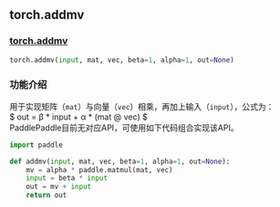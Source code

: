 ## torch.addmv
### [torch.addmv](https://pytorch.org/docs/stable/generated/torch.addmv.html?highlight=addmv#torch.addmv)
```python
torch.addmv(input, mat, vec, beta=1, alpha=1, out=None)
```

###  功能介绍
用于实现矩阵（`mat`）与向量（`vec`）相乘，再加上输入（`input`），公式为：  
$ out = β *  input + α *  (mat @ vec) $  
PaddlePaddle目前无对应API，可使用如下代码组合实现该API。

```python
import paddle

def addmv(input, mat, vec, beta=1, alpha=1, out=None):
    mv = alpha * paddle.matmul(mat, vec)
    input = beta * input
    out = mv + input
    return out
```